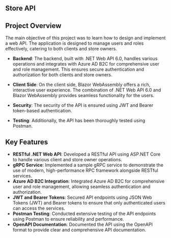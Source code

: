 ## Store API

## Project Overview
The main objective of this project was to learn how to design and implement a web API. The application is designed to manage users and roles effectively, catering to both clients and store owners.

- **Backend**: The backend, built with .NET Web API 6.0, handles various operations and integrates with Azure AD B2C for comprehensive user and role management. This ensures secure authentication and authorization for both clients and store owners.
  
- **Client Side**: On the client side, Blazor WebAssembly offers a rich, interactive user experience. The combination of .NET Web API 6.0 and Blazor WebAssembly provides seamless functionality for the users.
  
- **Security**: The security of the API is ensured using JWT and Bearer token-based authentication.
  
- **Testing**: Additionally, the API has been thoroughly tested using Postman.


## Key Features
- **RESTful .NET Web API**: Developed a RESTful API using ASP.NET Core to handle various client and store owner operations.
- **gRPC Service**: Implemented a sample gRPC service to demonstrate the use of modern, high-performance RPC framework alongside RESTful services.
- **Azure AD B2C Integration**: Integrated Azure AD B2C for comprehensive user and role management, allowing seamless authentication and authorization.
- **JWT and Bearer Tokens**: Secured API endpoints using JSON Web Tokens (JWT) and Bearer tokens to ensure that only authenticated users can access the services.
- **Postman Testing**: Conducted extensive testing of the API endpoints using Postman to ensure reliability and performance.
- **OpenAPI Documentation**: Documented the API using the OpenAPI format to provide clear and comprehensive API documentation.